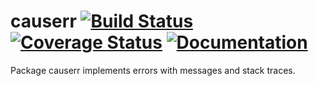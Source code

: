 causerr [![Build Status](https://travis-ci.org/willeponken/causerr.svg?branch=master)](https://travis-ci.org/willeponken/causerr) [![Coverage Status](https://coveralls.io/repos/github/willeponken/causerr/badge.svg?branch=master)](https://coveralls.io/github/willeponken/causerr?branch=master) [![Documentation](https://godoc.org/github.com/willeponken/causerr?status.svg)]((http://godoc.org/github.com/willeponken/causerr))
=======

Package causerr implements errors with messages and stack traces.

